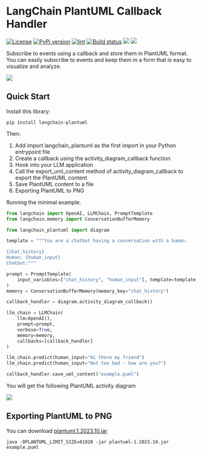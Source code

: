 # LangChain PlantUML Callback Handler

[![License](https://img.shields.io/badge/License-Apache_2.0-blue.svg)](https://opensource.org/licenses/Apache-2.0)
[![PyPi version](https://img.shields.io/pypi/v/langchain-plantuml.svg)](https://pypi.org/project/langchain-plantuml/)
[![lint](https://github.com/coolbeevip/langchain_plantuml/actions/workflows/lint.yml/badge.svg)](https://github.com/coolbeevip/langchain_plantuml/actions/workflows/lint.yml)
[![Build status](https://github.com/coolbeevip/langchain_plantuml/actions/workflows/release.yml/badge.svg)](https://github.com/coolbeevip/langchain_plantuml/actions)
[![](https://img.shields.io/badge/code%20style-black-000000.svg)](https://github.com/psf/black)
[![](https://img.shields.io/pypi/dm/langchain-plantuml)](https://pypi.org/project/langchain-plantuml/)

Subscribe to events using a callback and store them in PlantUML format. You can easily subscribe to events and keep them in a form that is easy to visualize and analyze.

![](screenshot/scene_agent.png)

## Quick Start

Install this library:

```shell
pip install langchain-plantuml
```

Then:

1. Add import langchain_plantuml as the first import in your Python entrypoint file
2. Create a callback using the activity_diagram_callback function
3. Hook into your LLM application
4. Call the export_uml_content method of activity_diagram_callback to export the PlantUML content
5. Save PlantUML content to a file
6. Exporting PlantUML to PNG

Running the minimal example.

```python
from langchain import OpenAI, LLMChain, PromptTemplate
from langchain.memory import ConversationBufferMemory

from langchain_plantuml import diagram

template = """You are a chatbot having a conversation with a human.

{chat_history}
Human: {human_input}
Chatbot:"""

prompt = PromptTemplate(
    input_variables=["chat_history", "human_input"], template=template
)
memory = ConversationBufferMemory(memory_key="chat_history")

callback_handler = diagram.activity_diagram_callback()

llm_chain = LLMChain(
    llm=OpenAI(),
    prompt=prompt,
    verbose=True,
    memory=memory,
    callbacks=[callback_handler]
)

llm_chain.predict(human_input="Hi there my friend")
llm_chain.predict(human_input="Not too bad - how are you?")

callback_handler.save_uml_content("example.puml")
```

You will get the following PlantUML activity diagram

![](screenshot/example.png)

## Exporting PlantUML to PNG

You can download [plantuml.1.2023.10.jar](https://github.com/plantuml/plantuml/releases/download/v1.2023.10/plantuml-1.2023.10.jar)

```shell
java -DPLANTUML_LIMIT_SIZE=81920 -jar plantuml-1.2023.10.jar example.puml
```

